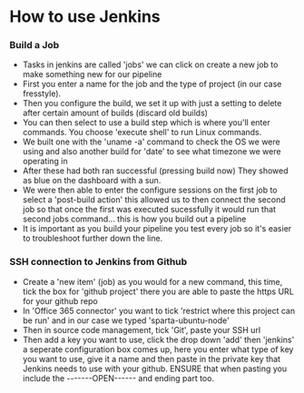 # How to use Jenkins

### Build a Job

* Tasks in jenkins are called 'jobs' we can click on create a new job to make something new for our pipeline
* First you enter a name for the job and the type of project (in our case fresstyle).
* Then you configure the build, we set it up with just a setting to delete after certain amount of builds (discard old builds)
* You can then select to use a build step which is where you'll enter commands. You choose 'execute shell' to run Linux commands. 
* We built one with the 'uname -a' command to check the OS we were using and also another build for 'date' to see what timezone we were operating in
* After these had both ran successful (pressing build now) They showed as blue on the dashboard with a sun. 
* We were then able to enter the configure sessions on the first job to select a 'post-build action' this allowed us to then connect the second job so that once the first was executed sucessfully it would run that second jobs command... this is how you build out a pipeline
* It is important as you build your pipeline you test every job so it's easier to troubleshoot further down the line.

### SSH connection to Jenkins from Github

* Create a 'new item' (job) as you would for a new command, this time, tick the box for 'github project' there you are able to paste the https URL for your github repo
* In 'Office 365 connector' you want to tick 'restrict where this project can be run' and in our case we typed 'sparta-ubuntu-node'
* Then in source code management, tick 'Git', paste your SSH url 
* Then add a key you want to use, click the drop down 'add' then 'jenkins' a seperate configuration box comes up, here you enter what type of key you want to use, give it a name and then paste in the private key that Jenkins needs to use with your github. ENSURE that when pasting you include the -------OPEN------ and ending part too. 